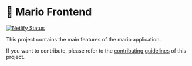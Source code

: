 # 🥞 Mario Frontend

[![Netlify Status](https://api.netlify.com/api/v1/badges/7bebf1a3-be7b-4165-afd1-446256acd5e3/deploy-status)](https://app.netlify.com/sites/mario-prod/deploys)

This project contains the main features of the mario application.

If you want to contribute, please refer to the [contributing guidelines](./CONTRIBUTING.md) of this project.
